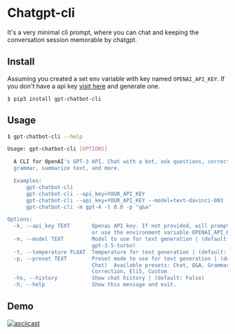 # Chatgpt-cli

It's a very minimal cli prompt, where you can chat and keeping the conversation session memorable by chatgpt.

## Install

Assuming you created a set env variable with key named `OPENAI_API_KEY`.
If you don't have a api key [visit here](https://platform.openai.com/account/api-keys) and generate one.


```
$ pip3 install gpt-chatbot-cli
```

## Usage

```bash
$ gpt-chatbot-cli --help

Usage: gpt-chatbot-cli [OPTIONS]

  A CLI for OpenAI's GPT-3 API. Chat with a bot, ask questions, correct
  grammar, summarize text, and more.

  Examples:
      gpt-chatbot-cli
      gpt-chatbot-cli --api_key=YOUR_API_KEY
      gpt-chatbot-cli --api_key=YOUR_API_KEY --model=text-davinci-003 --temperature=0.7
      gpt-chatbot-cli -m gpt-4 -t 0.8 -p "q&a"

Options:
  -k, --api_key TEXT       Openai API key. If not provided, will prompt for it
                           or use the environment variable OPENAI_API_KEY.
  -m, --model TEXT         Model to use for text generation | (default:
                           gpt-3.5-turbo)
  -t, --temperature FLOAT  Temperature for text generation | (default: 0.9)
  -p, --preset TEXT        Preset mode to use for text generation | (default:
                           Chat)  Available presets: Chat, Q&A, Grammar
                           Correction, Eli5, Custom
  -hs, --history           Show chat history | (default: False)
  -h, --help               Show this message and exit.
```


## Demo

[![asciicast](https://asciinema.org/a/uJSqTyzTX4QReLyHE3CMXRogM.svg)](https://asciinema.org/a/uJSqTyzTX4QReLyHE3CMXRogM)
